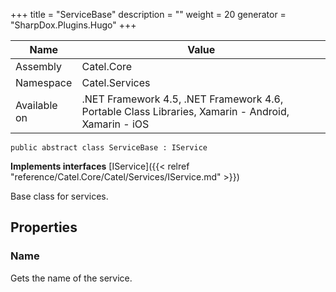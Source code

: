 

+++
title = "ServiceBase" 
description = ""
weight = 20
generator = "SharpDox.Plugins.Hugo"
+++

Name|Value
---|---
Assembly|Catel.Core
Namespace|Catel.Services
Available on|.NET Framework 4.5, .NET Framework 4.6, Portable Class Libraries, Xamarin - Android, Xamarin - iOS

```
public abstract class ServiceBase : IService
```

**Implements interfaces**
[IService]({{&lt; relref "reference/Catel.Core/Catel/Services/IService.md" &gt;}})

Base class for services.

## Properties

### Name

Gets the name of the service.

